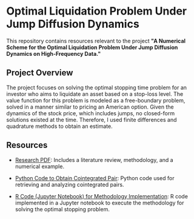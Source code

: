 # Optimal Liquidation Problem Under Jump Diffusion Dynamics

This repository contains resources relevant to the project **"A Numerical Scheme for the Optimal Liquidation Problem Under Jump Diffusion Dynamics on High-Frequency Data."**

## Project Overview
The project focuses on solving the optimal stopping time problem for an investor who aims to liquidate an asset based on a stop-loss level. The value function for this problem is modeled as a free-boundary problem, solved in a manner similar to pricing an American option. Given the dynamics of the stock price, which includes jumps, no closed-form solutions existed at the time. Therefore, I used finite differences and quadrature methods to obtain an estimate.

## Resources

- [Research PDF](https://github.com/kenrickraymond/Optimal-Exit-Problem/blob/main/A_Numerical_Scheme_for_the_Optimal_Liquidation_Problem_Under_Jump_Diffusion_Dynamics_on_High_Frequency_Data.pdf): Includes a literature review, methodology, and a numerical example.

- [Python Code to Obtain Cointegrated Pair](https://github.com/kenrickraymond/Optimal-Exit-Problem/blob/main/dataRetrieverLatest.ipynb): Python code used for retrieving and analyzing cointegrated pairs.

- [R Code (Jupyter Notebook) for Methodology Implementation](https://github.com/kenrickraymond/Optimal-Exit-Problem/blob/main/Optimal%20Exit%20Problem.ipynb): R code implemented in a Jupyter notebook to execute the methodology for solving the optimal stopping problem.

